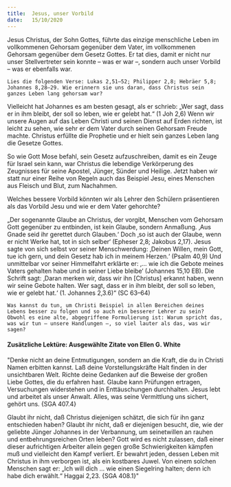 ```yaml
---
title:  Jesus, unser Vorbild
date:   15/10/2020
---
```


Jesus Christus, der Sohn Gottes, führte das einzige menschliche Leben im vollkommenen Gehorsam gegenüber dem Vater, im vollkommenen Gehorsam gegenüber dem Gesetz Gottes. Er tat dies, damit er nicht nur unser Stellvertreter sein konnte – was er war –, sondern auch unser Vorbild – was er ebenfalls war.

`Lies die folgenden Verse: Lukas 2,51–52; Philipper 2,8; Hebräer 5,8; Johannes 8,28–29. Wie erinnern sie uns daran, dass Christus sein ganzes Leben lang gehorsam war?`

Vielleicht hat Johannes es am besten gesagt, als er schrieb: „Wer sagt, dass er in ihm bleibt, der soll so leben, wie er gelebt hat.“ (1 Joh 2,6) Wenn wir unsere Augen auf das Leben Christi und seinen Dienst auf Erden richten, ist leicht zu sehen, wie sehr er dem Vater durch seinen Gehorsam Freude machte. Christus erfüllte die Prophetie und er hielt sein ganzes Leben lang die Gesetze Gottes.

So wie Gott Mose befahl, sein Gesetz aufzuschreiben, damit es ein Zeuge für Israel sein kann, war Christus die lebendige Verkörperung des Zeugnisses für seine Apostel, Jünger, Sünder und Heilige. Jetzt haben wir statt nur einer Reihe von Regeln auch das Beispiel Jesu, eines Menschen aus Fleisch und Blut, zum Nachahmen.

Welches bessere Vorbild könnten wir als Lehrer den Schülern präsentieren als das Vorbild Jesu und wie er dem Vater gehorchte?

„Der sogenannte Glaube an Christus, der vorgibt, Menschen vom Gehorsam Gott gegenüber zu entbinden, ist kein Glaube, sondern Anmaßung. ‚Aus Gnade seid ihr gerettet durch Glauben.‘ Doch ‚so ist auch der Glaube, wenn er nicht Werke hat, tot in sich selber‘ (Epheser 2,8; Jakobus 2,17). Jesus sagte von sich selbst vor seiner Menschwerdung: ‚Deinen Willen, mein Gott, tue ich gern, und dein Gesetz hab ich in meinem Herzen.‘ (Psalm 40,9) Und unmittelbar vor seiner Himmelfahrt erklärte er: ‚... wie ich die Gebote meines Vaters gehalten habe und in seiner Liebe bleibe‘ (Johannes 15,10 EB). Die Schrift sagt: ‚Daran merken wir, dass wir ihn [Christus] erkannt haben, wenn wir seine Gebote halten. Wer sagt, dass er in ihm bleibt, der soll so leben, wie er gelebt hat.‘ (1. Johannes 2,3.6)“ (SC 63–64)

`Was kannst du tun, um Christi Beispiel in allen Bereichen deines Lebens besser zu folgen und so auch ein besserer Lehrer zu sein? Obwohl es eine alte, abgegriffene Formulierung ist: Warum spricht das, was wir tun – unsere Handlungen –, so viel lauter als das, was wir sagen?`

#### Zusätzliche Lektüre: Ausgewählte Zitate von Ellen G. White

"Denke nicht an deine Entmutigungen, sondern an die Kraft, die du in Christi Namen erbitten kannst. Laß deine Vorstellungskräfte Halt finden in der unsichtbaren Welt. Richte deine Gedanken auf die Beweise der großen Liebe Gottes, die du erfahren hast. Glaube kann Prüfungen ertragen, Versuchungen widerstehen und in Enttäuschungen durchhalten. Jesus lebt und arbeitet als unser Anwalt. Alles, was seine Vermittlung uns sichert, gehört uns. {SGA 407.4}

Glaubt ihr nicht, daß Christus diejenigen schätzt, die sich für ihn ganz entschieden haben? Glaubt ihr nicht, daß er diejenigen besucht, die, wie der geliebte Jünger Johannes in der Verbannung, um seinetwillen an rauhen und entbehrungsreichen Orten leben? Gott wird es nicht zulassen, daß einer dieser aufrichtigen Arbeiter allein gegen große Schwierigkeiten kämpfen muß und vielleicht den Kampf verliert. Er bewahrt jeden, dessen Leben mit Christus in ihm verborgen ist, als ein kostbares Juwel. Von einem solchen Menschen sagt er: „Ich will dich ... wie einen Siegelring halten; denn ich habe dich erwählt.“ Haggai 2,23. {SGA 408.1}"